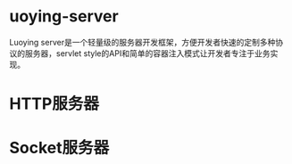 # uoying-server
Luoying server是一个轻量级的服务器开发框架，方便开发者快速的定制多种协议的服务器，servlet style的API和简单的容器注入模式让开发者专注于业务实现。

# HTTP服务器


# Socket服务器

